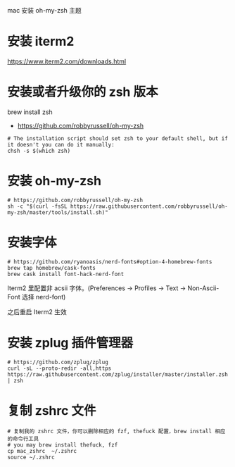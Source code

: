 mac 安装 oh-my-zsh 主题

# 安装 iterm2

https://www.iterm2.com/downloads.html


# 安装或者升级你的 zsh 版本

brew install zsh

- https://github.com/robbyrussell/oh-my-zsh

```
# The installation script should set zsh to your default shell, but if it doesn't you can do it manually:
chsh -s $(which zsh)
```


# 安装 oh-my-zsh

```
# https://github.com/robbyrussell/oh-my-zsh
sh -c "$(curl -fsSL https://raw.githubusercontent.com/robbyrussell/oh-my-zsh/master/tools/install.sh)"
```

# 安装字体
```
# https://github.com/ryanoasis/nerd-fonts#option-4-homebrew-fonts
brew tap homebrew/cask-fonts
brew cask install font-hack-nerd-font
```
Iterm2 里配置非 acsii 字体。(Preferences -> Profiles -> Text -> Non-Ascii-Font 选择 nerd-font)

之后重启 Iterm2 生效


# 安装 zplug 插件管理器


```
# https://github.com/zplug/zplug
curl -sL --proto-redir -all,https https://raw.githubusercontent.com/zplug/installer/master/installer.zsh | zsh
```

# 复制 zshrc 文件

```
# 复制我的 zshrc 文件，你可以删除相应的 fzf, thefuck 配置，brew install 相应的命令行工具
# you may brew install thefuck, fzf
cp mac_zshrc  ~/.zshrc
source ~/.zshrc
```
